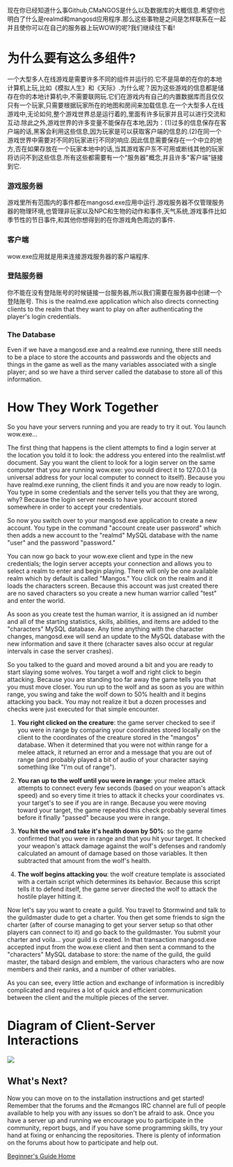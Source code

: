 现在你已经知道什么事Github,CMaNGOS是什么以及数据库的大概信息.希望你也明白了什么是realmd和mangosd应用程序.那么这些事物是之间是怎样联系在一起并且使你可以在自己的服务器上玩WOW的呢?我们继续往下看!

# 为什么要有这么多组件?
一个大型多人在线游戏是需要许多不同的组件并运行的.它不是简单的在你的本地计算机上玩,比如《模拟人生》和《天际》.为什么呢？因为这些游戏的信息都是储存在你的本地计算机中,不需要联网玩.它们在游戏内有自己的内置数据库而且仅仅只有一个玩家,只需要根据玩家所在的地图和房间来加载信息.在一个大型多人在线游戏中,无论如何,整个游戏世界总是运行着的,里面有许多玩家并且可以进行交流和互动.除此之外,游戏世界的许多变量不能保存在本地,因为：(1)过多的信息保存在客户端的话,黑客会利用这些信息,因为玩家是可以获取客户端的信息的.(2)在同一个游戏世界中需要对不同的玩家进行不同的响应.因此信息需要保存在一个中立的地方,否在如果存放在一个玩家本地中的话,当其游戏客户东不可用或断线其他的玩家将访问不到这些信息.所有这些都需要有一个"服务器"概念,并且许多"客户端"链接到它.

### 游戏服务器
游戏里所有范围内的事件都在mangosd.exe应用中运行.游戏服务器不仅管理服务器的物理环境,也管理非玩家以及NPC和生物的动作和事件,天气系统,游戏事件比如季节性的节日事件,和其他你想得到的在你游戏角色周边的事件.

### 客户端
wow.exe应用就是用来连接游戏服务器的客户端程序.

### 登陆服务器
你不能在没有登陆账号的时候链接一台服务器,所以我们需要在服务器中创建一个登陆账号. This is the realmd.exe application which also directs connecting clients to the realm that they want to play on after authenticating the player's login credentials.

### The Database
Even if we have a mangosd.exe and a realmd.exe running, there still needs to be a place to store the accounts and passwords and the objects and things in the game as well as the many variables associated with a single player; and so we have a third server called the database to store all of this information.


# How They Work Together
So you have your servers running and you are ready to try it out. You launch wow.exe...

The first thing that happens is the client attempts to find a login server at the location you told it to look: the address you entered into the realmlist.wtf document. Say you want the client to look for a login server on the same computer that you are running wow.exe: you would direct it to 127.0.0.1 (a universal address for your local computer to connect to itself). Because you have realmd.exe running, the client finds it and you are now ready to login. You type in some credentials and the server tells you that they are wrong, why? Because the login server needs to have your account stored somewhere in order to accept your credentials.

So now you switch over to your mangosd.exe application to create a new account. You type in the command "account create user password" which then adds a new account to the "realmd" MySQL database with the name "user" and the password "password."

You can now go back to your wow.exe client and type in the new credentials; the login server accepts your connection and allows you to select a realm to enter and begin playing. There will only be one available realm which by default is called "Mangos." You click on the realm and it loads the characters screen. Because this account was just created there are no saved characters so you create a new human warrior called "test" and enter the world.

As soon as you create test the human warrior, it is assigned an id number and all of the starting statistics, skills, abilities, and items are added to the "characters" MySQL database. Any time anything with the character changes, mangosd.exe will send an update to the MySQL database with the new information and save it there (character saves also occur at regular intervals in case the server crashes).

So you talked to the guard and moved around a bit and you are ready to start slaying some wolves. You target a wolf and right click to begin attacking. Because you are standing too far away the game tells you that you must move closer. You run up to the wolf and as soon as you are within range, you swing and take the wolf down to 50% health and it begins attacking you back. You may not realize it but a dozen processes and checks were just executed for that simple encounter.

1. **You right clicked on the creature**: the game server checked to see if you were in range by comparing your coordinates stored locally on the client to the coordinates of the creature stored in the "mangos" database. When it determined that you were not within range for a melee attack, it returned an error and a message that you are out of range (and probably played a bit of audio of your character saying something like "I'm out of range").

2. **You ran up to the wolf until you were in range**: your melee attack attempts to connect every few seconds (based on your weapon's attack speed) and so every time it tries to attack it checks your coordinates vs. your target's to see if you are in range. Because you were moving toward your target, the game repeated this check probably several times before it finally "passed" because you were in range.

3. **You hit the wolf and take it's health down by 50%**: so the game confirmed that you were in range and that you hit your target. It checked your weapon's attack damage against the wolf's defenses and randomly calculated an amount of damage based on those variables. It then subtracted that amount from the wolf's health.

4. **The wolf begins attacking you**: the wolf creature template is associated with a certain script which determines its behavior. Because this script tells it to defend itself, the game server directed the wolf to attack the hostile player hitting it.

Now let's say you want to create a guild. You travel to Stormwind and talk to the guildmaster dude to get a charter. You then get some friends to sign the charter (after of course managing to get your server setup so that other players can connect to it) and go back to the guildmaster. You submit your charter and voila... your guild is created. In that transaction mangosd.exe accepted input from the wow.exe client and then sent a command to the "characters" MySQL database to store: the name of the guild, the guild master, the tabard design and emblem, the various characters who are now members and their ranks, and a number of other variables.

As you can see, every little action and exchange of information is incredibly complicated and requires a lot of quick and efficient communication between the client and the multiple pieces of the server.

# Diagram of Client-Server Interactions
![](http://i.imgur.com/gYCNnGS.png)

## What's Next?
Now you can move on to the installation instructions and get started! Remember that the forums and the #cmangos IRC channel are full of people available to help you with any issues so don't be afraid to ask. Once you have a server up and running we encourage you to participate in the community, report bugs, and if you have some programming skills, try your hand at fixing or enhancing the repositories. There is plenty of information on the forums about how to participate and help out.

[Beginner's Guide Home](https://github.com/cmangos/issues/wiki/Beginners-Guide-Home)